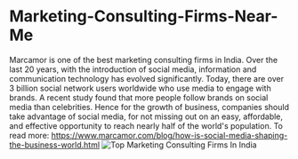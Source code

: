 # Marketing-Consulting-Firms-Near-Me
Marcamor is one of the best marketing consulting firms in India. Over the last 20 years, with the introduction of social media, information and communication technology has evolved significantly. Today, there are over 3 billion social network users worldwide who use media to engage with brands. A recent study found that more people follow brands on social media than celebrities. Hence for the growth of business, companies should take advantage of social media, for not missing out on an easy, affordable, and effective opportunity to reach nearly half of the world's population.  To read more: https://www.marcamor.com/blog/how-is-social-media-shaping-the-business-world.html
![Top Marketing Consulting Firms In India](https://user-images.githubusercontent.com/97289201/151335880-a00f7da1-f34c-45c2-b1b4-b381eb288178.png)
